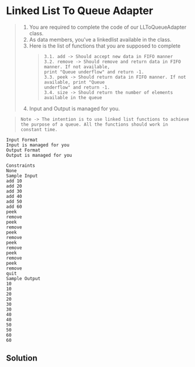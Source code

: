 # Linked List To Queue Adapter

> 1.  You are required to complete the code of our LLToQueueAdapter class.
> 2.  As data members, you've a linkedlist available in the class.
> 3.  Here is the list of functions that you are supposed to complete
>     >     3.1. add -> Should accept new data in FIFO manner
>     >     3.2. remove -> Should remove and return data in FIFO manner. If not available,
>     >     print "Queue underflow" and return -1.
>     >     3.3. peek -> Should return data in FIFO manner. If not available, print "Queue
>     >     underflow" and return -1.
>     >     3.4. size -> Should return the number of elements available in the queue
> 4.  Input and Output is managed for you.

> `Note -> The intention is to use linked list functions to achieve the purpose of a queue. All the functions should work in constant time.`

```
Input Format
Input is managed for you
Output Format
Output is managed for you

Constraints
None
Sample Input
add 10
add 20
add 30
add 40
add 50
add 60
peek
remove
peek
remove
peek
remove
peek
remove
peek
remove
peek
remove
quit
Sample Output
10
10
20
20
30
30
40
40
50
50
60
60
```

## Solution

```java

```
